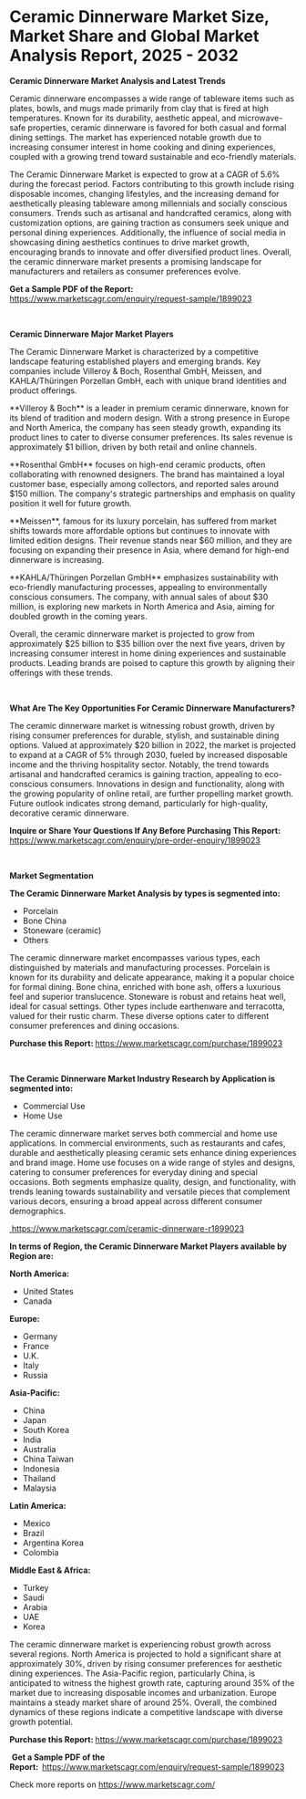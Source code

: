 <p><h1>Ceramic Dinnerware Market Size, Market Share and Global Market Analysis Report, 2025 - 2032</h1></p><p><strong>Ceramic Dinnerware Market Analysis and Latest Trends</strong></p>
<p><p>Ceramic dinnerware encompasses a wide range of tableware items such as plates, bowls, and mugs made primarily from clay that is fired at high temperatures. Known for its durability, aesthetic appeal, and microwave-safe properties, ceramic dinnerware is favored for both casual and formal dining settings. The market has experienced notable growth due to increasing consumer interest in home cooking and dining experiences, coupled with a growing trend toward sustainable and eco-friendly materials.</p><p>The Ceramic Dinnerware Market is expected to grow at a CAGR of 5.6% during the forecast period. Factors contributing to this growth include rising disposable incomes, changing lifestyles, and the increasing demand for aesthetically pleasing tableware among millennials and socially conscious consumers. Trends such as artisanal and handcrafted ceramics, along with customization options, are gaining traction as consumers seek unique and personal dining experiences. Additionally, the influence of social media in showcasing dining aesthetics continues to drive market growth, encouraging brands to innovate and offer diversified product lines. Overall, the ceramic dinnerware market presents a promising landscape for manufacturers and retailers as consumer preferences evolve.</p></p>
<p><strong>Get a Sample PDF of the Report:&nbsp;</strong> <a href="https://www.marketscagr.com/enquiry/request-sample/1899023?utm_campaign=2648&utm_medium=2&utm_source=Github&utm_content=ia&utm_term=04042025&utm_id=ceramic-dinnerware">https://www.marketscagr.com/enquiry/request-sample/1899023</a></p>
<p>&nbsp;</p>
<p><strong>Ceramic Dinnerware Major Market Players</strong></p>
<p><p>The Ceramic Dinnerware Market is characterized by a competitive landscape featuring established players and emerging brands. Key companies include Villeroy & Boch, Rosenthal GmbH, Meissen, and KAHLA/Thüringen Porzellan GmbH, each with unique brand identities and product offerings.</p><p>**Villeroy & Boch** is a leader in premium ceramic dinnerware, known for its blend of tradition and modern design. With a strong presence in Europe and North America, the company has seen steady growth, expanding its product lines to cater to diverse consumer preferences. Its sales revenue is approximately $1 billion, driven by both retail and online channels.</p><p>**Rosenthal GmbH** focuses on high-end ceramic products, often collaborating with renowned designers. The brand has maintained a loyal customer base, especially among collectors, and reported sales around $150 million. The company's strategic partnerships and emphasis on quality position it well for future growth.</p><p>**Meissen**, famous for its luxury porcelain, has suffered from market shifts towards more affordable options but continues to innovate with limited edition designs. Their revenue stands near $60 million, and they are focusing on expanding their presence in Asia, where demand for high-end dinnerware is increasing.</p><p>**KAHLA/Thüringen Porzellan GmbH** emphasizes sustainability with eco-friendly manufacturing processes, appealing to environmentally conscious consumers. The company, with annual sales of about $30 million, is exploring new markets in North America and Asia, aiming for doubled growth in the coming years.</p><p>Overall, the ceramic dinnerware market is projected to grow from approximately $25 billion to $35 billion over the next five years, driven by increasing consumer interest in home dining experiences and sustainable products. Leading brands are poised to capture this growth by aligning their offerings with these trends.</p></p>
<p>&nbsp;</p>
<p><strong>What Are The Key Opportunities For Ceramic Dinnerware Manufacturers?</strong></p>
<p><p>The ceramic dinnerware market is witnessing robust growth, driven by rising consumer preferences for durable, stylish, and sustainable dining options. Valued at approximately $20 billion in 2022, the market is projected to expand at a CAGR of 5% through 2030, fueled by increased disposable income and the thriving hospitality sector. Notably, the trend towards artisanal and handcrafted ceramics is gaining traction, appealing to eco-conscious consumers. Innovations in design and functionality, along with the growing popularity of online retail, are further propelling market growth. Future outlook indicates strong demand, particularly for high-quality, decorative ceramic dinnerware.</p></p>
<p><strong>Inquire or Share Your Questions If Any Before Purchasing This Report:</strong> <a href="https://www.marketscagr.com/enquiry/pre-order-enquiry/1899023?utm_campaign=2648&utm_medium=2&utm_source=Github&utm_content=ia&utm_term=04042025&utm_id=ceramic-dinnerware">https://www.marketscagr.com/enquiry/pre-order-enquiry/1899023</a></p>
<p>&nbsp;</p>
<p><strong>Market Segmentation</strong></p>
<p><strong>The Ceramic Dinnerware Market Analysis by types is segmented into:</strong></p>
<p><ul><li>Porcelain</li><li>Bone China</li><li>Stoneware (ceramic)</li><li>Others</li></ul></p>
<p><p>The ceramic dinnerware market encompasses various types, each distinguished by materials and manufacturing processes. Porcelain is known for its durability and delicate appearance, making it a popular choice for formal dining. Bone china, enriched with bone ash, offers a luxurious feel and superior translucence. Stoneware is robust and retains heat well, ideal for casual settings. Other types include earthenware and terracotta, valued for their rustic charm. These diverse options cater to different consumer preferences and dining occasions.</p></p>
<p><strong>Purchase this Report:&nbsp;</strong><a href="https://www.marketscagr.com/purchase/1899023?utm_campaign=2648&utm_medium=2&utm_source=Github&utm_content=ia&utm_term=04042025&utm_id=ceramic-dinnerware">https://www.marketscagr.com/purchase/1899023</a></p>
<p>&nbsp;</p>
<p><strong>The Ceramic Dinnerware Market Industry Research by Application is segmented into:</strong></p>
<p><ul><li>Commercial Use</li><li>Home Use</li></ul></p>
<p><p>The ceramic dinnerware market serves both commercial and home use applications. In commercial environments, such as restaurants and cafes, durable and aesthetically pleasing ceramic sets enhance dining experiences and brand image. Home use focuses on a wide range of styles and designs, catering to consumer preferences for everyday dining and special occasions. Both segments emphasize quality, design, and functionality, with trends leaning towards sustainability and versatile pieces that complement various decors, ensuring a broad appeal across different consumer demographics.</p></p>
<p><a href="https://www.marketscagr.com/ceramic-dinnerware-r1899023?utm_campaign=2648&utm_medium=2&utm_source=Github&utm_content=ia&utm_term=04042025&utm_id=ceramic-dinnerware">&nbsp;https://www.marketscagr.com/ceramic-dinnerware-r1899023</a></p>
<p><strong>In terms of Region, the Ceramic Dinnerware Market Players available by Region are:</strong></p>
<p>
    <p> <strong> North America: </strong>
        <ul>
            <li>United States</li>
            <li>Canada</li>
        </ul>
        </p> 
    <p> <strong> Europe: </strong>
        <ul>
            <li>Germany</li>
            <li>France</li>
            <li>U.K.</li>
            <li>Italy</li>
            <li>Russia</li>
        </ul>
        </p> 
    <p> <strong> Asia-Pacific: </strong>
        <ul>
            <li>China</li>
            <li>Japan</li>
            <li>South Korea</li>
            <li>India</li>
            <li>Australia</li>
            <li>China Taiwan</li>
            <li>Indonesia</li>
            <li>Thailand</li>
            <li>Malaysia</li>
        </ul>
        </p> 
    <p> <strong> Latin America: </strong>
        <ul>
            <li>Mexico</li>
            <li>Brazil</li>
            <li>Argentina Korea</li>
            <li>Colombia</li>
        </ul>
        </p> 
    <p> <strong> Middle East & Africa: </strong>
        <ul>
            <li>Turkey</li>
            <li>Saudi</li>
            <li>Arabia</li>
            <li>UAE</li>
            <li>Korea</li>
        </ul>
    </p>
    </p>
<p><p>The ceramic dinnerware market is experiencing robust growth across several regions. North America is projected to hold a significant share at approximately 30%, driven by rising consumer preferences for aesthetic dining experiences. The Asia-Pacific region, particularly China, is anticipated to witness the highest growth rate, capturing around 35% of the market due to increasing disposable incomes and urbanization. Europe maintains a steady market share of around 25%. Overall, the combined dynamics of these regions indicate a competitive landscape with diverse growth potential.</p></p>
<p><strong>Purchase this Report: </strong><a href="https://www.marketscagr.com/purchase/1899023?utm_campaign=2648&utm_medium=2&utm_source=Github&utm_content=ia&utm_term=04042025&utm_id=ceramic-dinnerware">https://www.marketscagr.com/purchase/1899023</a></p>
<p>&nbsp;<strong>Get a Sample PDF of the Report:&nbsp;&nbsp;</strong><a href="https://www.marketscagr.com/enquiry/request-sample/1899023?utm_campaign=2648&utm_medium=2&utm_source=Github&utm_content=ia&utm_term=04042025&utm_id=ceramic-dinnerware">https://www.marketscagr.com/enquiry/request-sample/1899023</a></p>
<p><strong></strong></p>
<p>Check more reports on <a href="https://www.marketscagr.com/?utm_campaign=2648&utm_medium=2&utm_source=Github&utm_content=ia&utm_term=04042025&utm_id=ceramic-dinnerware">https://www.marketscagr.com/</a></p>